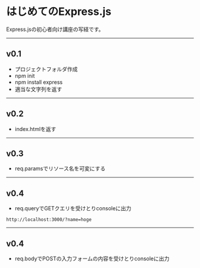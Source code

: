 # はじめてのExpress.js

Express.jsの初心者向け講座の写経です。

---

## v0.1

- プロジェクトフォルダ作成
- npm init
- npm install express
- 適当な文字列を返す

---

## v0.2

- index.htmlを返す

---

## v0.3

- req.paramsでリソース名を可変にする

---

## v0.4

- req.queryでGETクエリを受けとりconsoleに出力

```
http://localhost:3000/?name=hoge
```

---

## v0.4

- req.bodyでPOSTの入力フォームの内容を受けとりconsoleに出力
